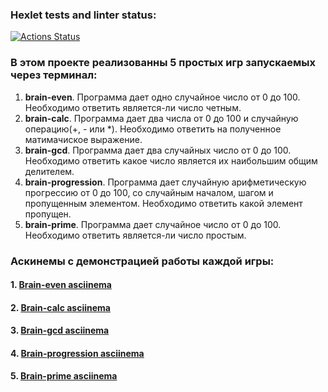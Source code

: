 ### Hexlet tests and linter status:

[![Actions Status](https://github.com/Oligkondr/frontend-project-44/actions/workflows/hexlet-check.yml/badge.svg)](https://github.com/Oligkondr/frontend-project-44/actions)

### В этом проекте реализованны 5 простых игр запускаемых через терминал:
1. **brain-even**. Программа дает одно случайное число от 0 до 100. Необходимо ответить является-ли число четным.
2. **brain-calc**. Программа дает два числа от 0 до 100 и случайную операцию(+, - или *). Необходимо ответить на
   полученное матимачиское выражение.
3. **brain-gcd**. Программа дает два случайных число от 0 до 100. Необходимо ответить какое число является их наибольшим
   общим делителем.
4. **brain-progression**. Программа дает случайную арифметическую прогрессию от 0 до 100, со случайным началом, шагом и
   пропущенным элементом. Необходимо ответить какой элемент пропущен.
5. **brain-prime**. Программа дает случайное число от 0 до 100. Необходимо ответить является-ли число простым.
### Аскинемы с демонстрацией работы каждой игры:
#### 1. [Brain-even asciinema](https://asciinema.org/a/O3ilmMRdAp28Zk5ZKHimE3Nan)
#### 2. [Brain-calc asciinema](https://asciinema.org/a/YeaFPcxbKJ9rU4wCDTGRcKKYt)
#### 3. [Brain-gcd asciinema](https://asciinema.org/a/QIK1r5c28EITHIzKokP8fj1rj)
#### 4. [Brain-progression asciinema](https://asciinema.org/a/PGcqjij3NHb2Li7ugkQXoJ9fh)
#### 5. [Brain-prime asciinema](https://asciinema.org/a/aOsFWQnkyxJAX5KiipQOMVY0r)
